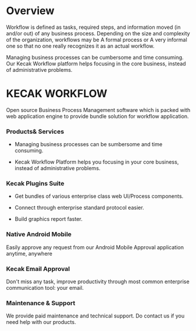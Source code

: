 # Overview

Workflow is defined as tasks, required steps, and information moved (in and/or out) of any business process. Depending on the size and complexity of the organization, workflows may be A formal process or A very informal one so that no one really recognizes it as an actual workflow.

Managing business processes can be cumbersome and time consuming. Our Kecak Workflow platform helps focusing in the core business, instead of administrative problems.

# KECAK WORKFLOW

Open source Business Process Management software which is packed with web application engine to provide bundle solution for workflow application.

### Products& Services

- Managing business processes can be sumbersome and time consuming.

- Kecak Workflow Platform helps you focusing in your core business, instead of administrative problems.

### Kecak Plugins Suite

- Get bundles of various enterprise class web UI/Process components.

- Connect through enterprise standard protocol easier.

- Build graphics report faster.

### Native Android Mobile

Easily approve any request from our Android Mobile Approval application anytime, anywhere

### Kecak Email Approval

Don't miss any task, improve productivity through most common enterprise communication tool: your email.

### Maintenance & Support

We provide paid maintenance and technical support. Do contact us if you need help with our products.
